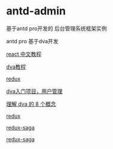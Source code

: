 # antd-admin
基于antd pro开发的 后台管理系统框架实例




antd pro 基于dva开发


[react 中文教程](https://doc.react-china.org/)


[dva教程](https://github.com/dvajs/dva-docs/tree/master/v1/zh-cn/tutorial)

[redux](https://cn.redux.js.org/)

[dva入门项目，用户管理](https://github.com/sorrycc/blog/issues/62)


[理解 dva 的 8 个概念 ](https://github.com/dvajs/dva/blob/master/docs/Concepts_zh-CN.md)


[redux](https://cn.redux.js.org/)

[redux-saga ](https://github.com/redux-saga/redux-saga)


[redux-saga](https://redux-saga-in-chinese.js.org/)